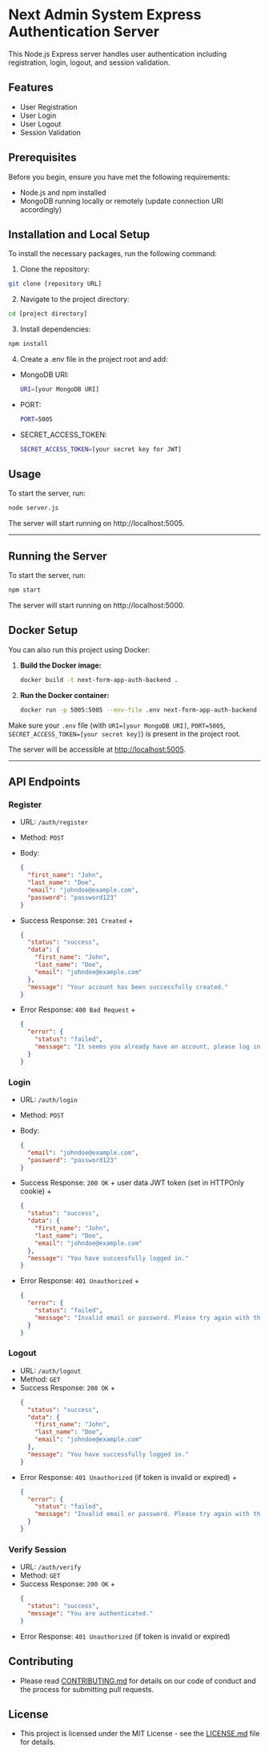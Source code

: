 # Next Admin System Express Authentication Server

This Node.js Express server handles user authentication including registration, login, logout, and session validation.

## Features

- User Registration
- User Login
- User Logout
- Session Validation

## Prerequisites

Before you begin, ensure you have met the following requirements:
- Node.js and npm installed
- MongoDB running locally or remotely (update connection URI accordingly)

## Installation and Local Setup

To install the necessary packages, run the following command:

1. Clone the repository:
```bash
git clone [repository URL]
```

2. Navigate to the project directory:
```bash
cd [project directory]
```

3. Install dependencies:
```bash
npm install
```

4. Create a .env file in the project root and add:
  - MongoDB URI:
    ```bash
    URI=[your MongoDB URI]
    ```
  - PORT:
    ```bash
    PORT=5005
    ```
  - SECRET_ACCESS_TOKEN:
    ```bash
    SECRET_ACCESS_TOKEN=[your secret key for JWT]
    ```

## Usage
To start the server, run:
```bash
node server.js
```
The server will start running on http://localhost:5005.

---

## Running the Server

To start the server, run:
```bash
npm start
```
The server will start running on http://localhost:5000.

## Docker Setup

You can also run this project using Docker:

1. **Build the Docker image:**
   ```bash
   docker build -t next-form-app-auth-backend .
   ```

2. **Run the Docker container:**
   ```bash
   docker run -p 5005:5005 --env-file .env next-form-app-auth-backend
   ```

Make sure your `.env` file (with `URI=[your MongoDB URI]`, `PORT=5005`, `SECRET_ACCESS_TOKEN=[your secret key]`) is present in the project root.

The server will be accessible at [http://localhost:5005](http://localhost:5005).

---

## API Endpoints
### Register
- URL: `/auth/register`
- Method: `POST`
- Body:
  ```json
  {
    "first_name": "John",
    "last_name": "Doe",
    "email": "johndoe@example.com",
    "password": "password123"
  }
  ```
- Success Response: `201 Created` +
  ```json
  {
    "status": "success",
    "data": {
      "first_name": "John",
      "last_name": "Doe",
      "email": "johndoe@example.com"
    },
    "message": "Your account has been successfully created."
  }
  ```

- Error Response: `400 Bad Request` +
  ```json
  {
    "error": {
      "status": "failed",
      "message": "It seems you already have an account, please log in instead."
    }
  }
  ```

### Login
- URL: `/auth/login`
- Method: `POST`
- Body:
  ```json
  {
    "email": "johndoe@example.com",
    "password": "password123"
  }
  ```
- Success Response: `200 OK` + user data JWT token (set in HTTPOnly cookie) +
  ```json
  {
    "status": "success",
    "data": {
      "first_name": "John",
      "last_name": "Doe",
      "email": "johndoe@example.com"
    },
    "message": "You have successfully logged in."
  }
  ```

- Error Response: `401 Unauthorized` +
  ```json
  {
    "error": {
      "status": "failed",
      "message": "Invalid email or password. Please try again with the correct credentials."
    }
  }
  ```

### Logout
- URL: `/auth/logout`
- Method: `GET`
- Success Response: `200 OK` +
  ```json
  {
    "status": "success",
    "data": {
      "first_name": "John",
      "last_name": "Doe",
      "email": "johndoe@example.com"
    },
    "message": "You have successfully logged in."
  }
  ```
- Error Response: `401 Unauthorized` (if token is invalid or expired) +
  ```json
  {
    "error": {
      "status": "failed",
      "message": "Invalid email or password. Please try again with the correct credentials."
    }
  }
  ```

### Verify Session
- URL: `/auth/verify`
- Method: `GET`
- Success Response: `200 OK` +
  ```json
  {
    "status": "success",
    "message": "You are authenticated."
  }
  ```
- Error Response: `401 Unauthorized` (if token is invalid or expired)

## Contributing
- Please read [CONTRIBUTING.md](./CONTRIBUTING.md) for details on our code of conduct and the process for submitting pull requests.

## License
- This project is licensed under the MIT License - see the [LICENSE.md](./LICENSE.md) file for details.
